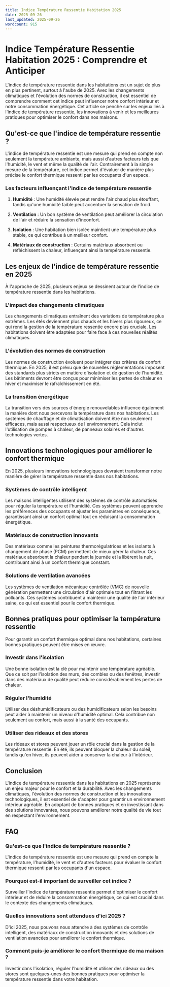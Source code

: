 ```yaml
---
title: Indice Température Ressentie Habitation 2025
date: 2025-09-26
last_updated: 2025-09-26
wordcount: 915
---
```


# Indice Température Ressentie Habitation 2025 : Comprendre et Anticiper

L'indice de température ressentie dans les habitations est un sujet de plus en plus pertinent, surtout à l'aube de 2025. Avec les changements climatiques et l'évolution des normes de construction, il est essentiel de comprendre comment cet indice peut influencer notre confort intérieur et notre consommation énergétique. Cet article se penche sur les enjeux liés à l'indice de température ressentie, les innovations à venir et les meilleures pratiques pour optimiser le confort dans nos maisons.

## Qu'est-ce que l'indice de température ressentie ?

L'indice de température ressentie est une mesure qui prend en compte non seulement la température ambiante, mais aussi d'autres facteurs tels que l'humidité, le vent et même la qualité de l'air. Contrairement à la simple mesure de la température, cet indice permet d'évaluer de manière plus précise le confort thermique ressenti par les occupants d'un espace.

### Les facteurs influençant l'indice de température ressentie

1. **Humidité** : Une humidité élevée peut rendre l'air chaud plus étouffant, tandis qu'une humidité faible peut accentuer la sensation de froid.
   
2. **Ventilation** : Un bon système de ventilation peut améliorer la circulation de l'air et réduire la sensation d'inconfort.

3. **Isolation** : Une habitation bien isolée maintient une température plus stable, ce qui contribue à un meilleur confort.

4. **Matériaux de construction** : Certains matériaux absorbent ou réfléchissent la chaleur, influençant ainsi la température ressentie.

## Les enjeux de l'indice de température ressentie en 2025

À l'approche de 2025, plusieurs enjeux se dessinent autour de l'indice de température ressentie dans les habitations.

### L'impact des changements climatiques

Les changements climatiques entraînent des variations de température plus extrêmes. Les étés deviennent plus chauds et les hivers plus rigoureux, ce qui rend la gestion de la température ressentie encore plus cruciale. Les habitations doivent être adaptées pour faire face à ces nouvelles réalités climatiques.

### L'évolution des normes de construction

Les normes de construction évoluent pour intégrer des critères de confort thermique. En 2025, il est prévu que de nouvelles réglementations imposent des standards plus stricts en matière d'isolation et de gestion de l'humidité. Les bâtiments devront être conçus pour minimiser les pertes de chaleur en hiver et maximiser le rafraîchissement en été.

### La transition énergétique

La transition vers des sources d'énergie renouvelables influence également la manière dont nous percevons la température dans nos habitations. Les systèmes de chauffage et de climatisation doivent être non seulement efficaces, mais aussi respectueux de l'environnement. Cela inclut l'utilisation de pompes à chaleur, de panneaux solaires et d'autres technologies vertes.

## Innovations technologiques pour améliorer le confort thermique

En 2025, plusieurs innovations technologiques devraient transformer notre manière de gérer la température ressentie dans nos habitations.

### Systèmes de contrôle intelligent

Les maisons intelligentes utilisent des systèmes de contrôle automatisés pour réguler la température et l'humidité. Ces systèmes peuvent apprendre les préférences des occupants et ajuster les paramètres en conséquence, garantissant ainsi un confort optimal tout en réduisant la consommation énergétique.

### Matériaux de construction innovants

Des matériaux comme les peintures thermorégulatrices et les isolants à changement de phase (PCM) permettent de mieux gérer la chaleur. Ces matériaux absorbent la chaleur pendant la journée et la libèrent la nuit, contribuant ainsi à un confort thermique constant.

### Solutions de ventilation avancées

Les systèmes de ventilation mécanique contrôlée (VMC) de nouvelle génération permettent une circulation d'air optimale tout en filtrant les polluants. Ces systèmes contribuent à maintenir une qualité de l'air intérieur saine, ce qui est essentiel pour le confort thermique.

## Bonnes pratiques pour optimiser la température ressentie

Pour garantir un confort thermique optimal dans nos habitations, certaines bonnes pratiques peuvent être mises en œuvre.

### Investir dans l'isolation

Une bonne isolation est la clé pour maintenir une température agréable. Que ce soit par l'isolation des murs, des combles ou des fenêtres, investir dans des matériaux de qualité peut réduire considérablement les pertes de chaleur.

### Réguler l'humidité

Utiliser des déshumidificateurs ou des humidificateurs selon les besoins peut aider à maintenir un niveau d'humidité optimal. Cela contribue non seulement au confort, mais aussi à la santé des occupants.

### Utiliser des rideaux et des stores

Les rideaux et stores peuvent jouer un rôle crucial dans la gestion de la température ressentie. En été, ils peuvent bloquer la chaleur du soleil, tandis qu'en hiver, ils peuvent aider à conserver la chaleur à l'intérieur.

## Conclusion

L'indice de température ressentie dans les habitations en 2025 représente un enjeu majeur pour le confort et la durabilité. Avec les changements climatiques, l'évolution des normes de construction et les innovations technologiques, il est essentiel de s'adapter pour garantir un environnement intérieur agréable. En adoptant de bonnes pratiques et en investissant dans des solutions innovantes, nous pouvons améliorer notre qualité de vie tout en respectant l'environnement.

## FAQ

### Qu'est-ce que l'indice de température ressentie ?

L'indice de température ressentie est une mesure qui prend en compte la température, l'humidité, le vent et d'autres facteurs pour évaluer le confort thermique ressenti par les occupants d'un espace.

### Pourquoi est-il important de surveiller cet indice ?

Surveiller l'indice de température ressentie permet d'optimiser le confort intérieur et de réduire la consommation énergétique, ce qui est crucial dans le contexte des changements climatiques.

### Quelles innovations sont attendues d'ici 2025 ?

D'ici 2025, nous pouvons nous attendre à des systèmes de contrôle intelligent, des matériaux de construction innovants et des solutions de ventilation avancées pour améliorer le confort thermique.

### Comment puis-je améliorer le confort thermique de ma maison ?

Investir dans l'isolation, réguler l'humidité et utiliser des rideaux ou des stores sont quelques-unes des bonnes pratiques pour optimiser la température ressentie dans votre habitation.